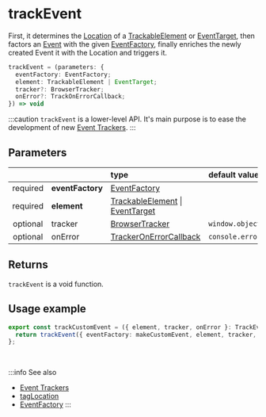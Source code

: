 # trackEvent

First, it determines the [Location](/tracking/core-concepts/locations.md) of a [TrackableElement](/tracking/core-concepts/elements.md#taggable-elements) or [EventTarget](https://developer.mozilla.org/en-US/docs/Web/API/EventTarget), then factors an [Event](/taxonomy/events/AbstractEvent.md) with the given [EventFactory](/tracking/api-reference/low-level/core-factories.md#event-factory-list), finally enriches the newly created Event it with the Location and triggers it.

```typescript
trackEvent = (parameters: {
  eventFactory: EventFactory;
  element: TrackableElement | EventTarget;
  tracker?: BrowserTracker;
  onError?: TrackOnErrorCallback;
}) => void
```

:::caution
`trackEvent` is a lower-level API. It's main purpose is to ease the development of new [Event Trackers](/tracking/api-reference/event-trackers/overview.md).
:::

## Parameters
|          |                  | type                                                                                                                                                      | default value
| :-:      | :--              | :--                                                                                                                                                       | :--           
| required | **eventFactory** | [EventFactory](/tracking/api-reference/low-level/core-factories.md#event-factory-list)                                                                    |
| required | **element**      | [TrackableElement](/tracking/core-concepts/elements.md#taggable-elements) \| [EventTarget](https://developer.mozilla.org/en-US/docs/Web/API/EventTarget) |
| optional | tracker          | [BrowserTracker](/tracking/api-reference/general/BrowserTracker.md)                                                                                    | `window.objectiv.tracker`
| optional | onError          | [TrackerOnErrorCallback](/tracking/api-reference/general/TrackerOnErrorCallback.md)                                                                    | `console.error`

## Returns
`trackEvent` is a void function.

## Usage example

```typescript jsx
export const trackCustomEvent = ({ element, tracker, onError }: TrackEventHelperParameters) => {
  return trackEvent({ eventFactory: makeCustomEvent, element, tracker, onError });
};
```

<br />

:::info See also
- [Event Trackers](/tracking/api-reference/event-trackers/overview.md)
- [tagLocation](/tracking/api-reference/low-level/tagLocation.md)
- [EventFactory](/tracking/api-reference/low-level/core-factories.md#event-factory-list)
:::
